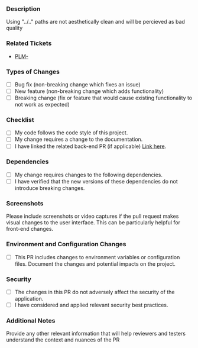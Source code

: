 ### Description
Using "../.." paths are not aesthetically clean and will be percieved as bad quality
### Related Tickets
- [PLM-](https://placeminder.atlassian.net/browse/PLM-)
### Types of Changes
- [ ] Bug fix (non-breaking change which fixes an issue)
- [ ] New feature (non-breaking change which adds functionality)
- [ ] Breaking change (fix or feature that would cause existing functionality to not work as expected)
### Checklist
- [ ] My code follows the code style of this project.
- [ ] My change requires a change to the documentation.
- [ ] I have linked the related back-end PR (if applicable) [Link here](#).
### Dependencies
- [ ] My change requires changes to the following dependencies.
- [ ] I have verified that the new versions of these dependencies do not introduce breaking changes.
### Screenshots
Please include screenshots or video captures if the pull request makes visual changes to the user interface. This can be particularly helpful for front-end changes.
### Environment and Configuration Changes
- [ ] This PR includes changes to environment variables or configuration files. Document the changes and potential impacts on the project.
### Security
- [ ] The changes in this PR do not adversely affect the security of the application.
- [ ] I have considered and applied relevant security best practices.
### Additional Notes
Provide any other relevant information that will help reviewers and testers understand the context and nuances of the PR
